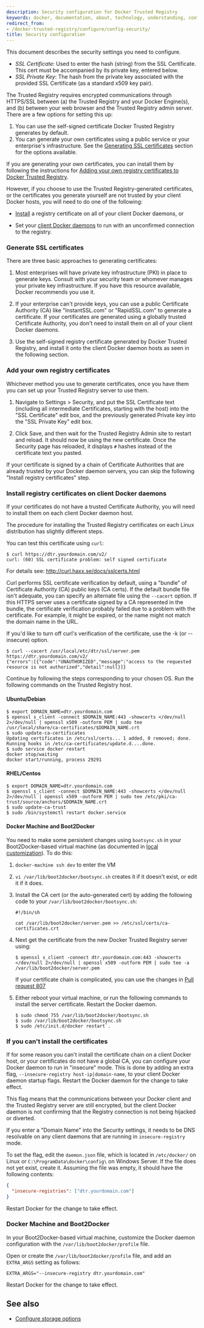 ```yaml
---
description: Security configuration for Docker Trusted Registry
keywords: docker, documentation, about, technology, understanding, configuration, security, enterprise, hub, registry
redirect_from:
- /docker-trusted-registry/configure/config-security/
title: Security configuration
---
```


This document describes the security settings you need to configure.

* *SSL Certificate*: Used to enter the hash (string) from the SSL Certificate.
This cert must be accompanied by its private key, entered below.
* *SSL Private Key*: The hash from the private key associated with the provided
SSL Certificate (as a standard x509 key pair).

The Trusted Registry requires encrypted communications through
HTTPS/SSL between (a) the Trusted Registry and your Docker Engine(s), and (b)
between your web browser and the Trusted Registry admin server. There are a few
options for setting this up:

1. You can use the self-signed certificate Docker Trusted Registry generates by default.
2. You can generate your own certificates using a public service or your enterprise's infrastructure. See the [Generating SSL certificates](config-security.md#generating-ssl-certificates) section for the options available.

If you are generating your own certificates, you can install them by following
the instructions for [Adding your own registry certificates to Docker Trusted
Registry](config-security.md#adding-your-own-registry-certificates-to-dtr).

However, if you choose to use the Trusted Registry-generated certificates, or
the certificates you generate yourself are not trusted by your client Docker
hosts, you will need to do one of the following:

* [Install](config-security.md#installing-registry-certificates-on-client-docker-daemons) a registry certificate on all of your client Docker daemons, or

* Set your [client Docker daemons](config-security.md#if-you-can-t-install-the-certificates) to run with an unconfirmed connection to the registry.

### Generate SSL certificates

There are three basic approaches to generating certificates:

1.  Most enterprises will have private key infrastructure (PKI) in place to
generate keys. Consult with your security team or whomever manages your private
key infrastructure. If you have this resource available, Docker recommends you
use it.

2. If your enterprise can't provide keys, you can use a public Certificate
Authority (CA) like "InstantSSL.com" or "RapidSSL.com" to generate a
certificate. If your certificates are generated using a globally trusted
Certificate Authority, you don't need to install them on all of your
client Docker daemons.

3. Use the self-signed registry certificate generated by Docker Trusted
Registry, and install it onto the client Docker daemon hosts as seen in the
following section.


### Add your own registry certificates

Whichever method you use to generate certificates, once you have them you can
set up your Trusted Registry server to use them.

1. Navigate to Settings > Security, and put the SSL Certificate text
(including all intermediate Certificates, starting with the host) into the "SSL
Certificate" edit box, and the previously generated Private key into the "SSL
Private Key" edit box.

2. Click Save, and then wait for the Trusted Registry Admin site to restart and
reload. It should now be using the new certificate. Once the Security page has
reloaded, it displays `#` hashes instead of the certificate text you pasted.

If your certificate is signed by a chain of Certificate Authorities that are
already trusted by your Docker daemon servers, you can skip the following
"Install registry certificates" step.


### Install registry certificates on client Docker daemons

If your certificates do not have a trusted Certificate Authority, you will need
to install them on each client Docker daemon host.

The procedure for installing the Trusted Registry certificates on each
Linux distribution has slightly different steps.

You can test this certificate using `curl`:

```
$ curl https://dtr.yourdomain.com/v2/
curl: (60) SSL certificate problem: self signed certificate
```

For details see: http://curl.haxx.se/docs/sslcerts.html

Curl performs SSL certificate verification by default, using a "bundle" of
Certificate Authority (CA) public keys (CA certs). If the default bundle file
isn't adequate, you can specify an alternate file using the `--cacert` option.
If this HTTPS server uses a certificate signed by a CA represented in the
bundle, the certificate verification probably failed due to a problem with the
certificate. For example, it might be expired, or the name might not match the
domain name in the URL.

If you'd like to turn off curl's verification of the certificate, use
 the -k (or --insecure) option.

```
$ curl --cacert /usr/local/etc/dtr/ssl/server.pem https://dtr.yourdomain.com/v2/
{"errors":[{"code":"UNAUTHORIZED","message":"access to the requested resource is not authorized","detail":null}]}
```

Continue by following the steps corresponding to your chosen OS. Run the following commands on the Trusted Registry host.

#### Ubuntu/Debian

```
$ export DOMAIN_NAME=dtr.yourdomain.com
$ openssl s_client -connect $DOMAIN_NAME:443 -showcerts </dev/null 2>/dev/null | openssl x509 -outform PEM | sudo tee /usr/local/share/ca-certificates/$DOMAIN_NAME.crt
$ sudo update-ca-certificates
Updating certificates in /etc/ssl/certs... 1 added, 0 removed; done.
Running hooks in /etc/ca-certificates/update.d....done.
$ sudo service docker restart
docker stop/waiting
docker start/running, process 29291
```

#### RHEL/Centos

```
$ export DOMAIN_NAME=dtr.yourdomain.com
$ openssl s_client -connect $DOMAIN_NAME:443 -showcerts </dev/null 2>/dev/null | openssl x509 -outform PEM | sudo tee /etc/pki/ca-trust/source/anchors/$DOMAIN_NAME.crt
$ sudo update-ca-trust
$ sudo /bin/systemctl restart docker.service
```

#### Docker Machine and Boot2Docker

You need to make some persistent changes using `bootsync.sh` in your
Boot2Docker-based virtual machine (as documented in [local customization](https://github.com/boot2docker/boot2docker/blob/master/doc/FAQ.md#local-customisation-with-persistent-partition)). To do this:

1.  `docker-machine ssh dev` to enter the VM
2.  `vi /var/lib/boot2docker/bootsync.sh` creates it if it doesn't exist, or edit it if it does.
3.  Install the CA cert (or the auto-generated cert) by adding the following code to your `/var/lib/boot2docker/bootsync.sh`:

    ```
    #!/bin/sh

    cat /var/lib/boot2docker/server.pem >> /etc/ssl/certs/ca-certificates.crt
    ```

4.  Next get the certificate from the new Docker Trusted Registry server using:

    ```
    $ openssl s_client -connect dtr.yourdomain.com:443 -showcerts </dev/null 2>/dev/null | openssl x509 -outform PEM | sudo tee -a /var/lib/boot2docker/server.pem
    ```

    If your certificate chain is complicated, you can use the changes in [Pull request 807](https://github.com/boot2docker/boot2docker/pull/807/files)

5.  Either reboot your virtual machine, or run the following commands to
install the server certificate. Restart the Docker daemon.

    ```
    $ sudo chmod 755 /var/lib/boot2docker/bootsync.sh
    $ sudo /var/lib/boot2docker/bootsync.sh
    $ sudo /etc/init.d/docker restart`.
    ```

### If you can't install the certificates

If for some reason you can't install the certificate chain on a client Docker
host, or your certificates do not have a global CA, you can configure your
Docker daemon to run in "insecure" mode. This is done by adding an extra flag,
`--insecure-registry host-ip|domain-name`, to your client Docker daemon startup
flags. Restart the Docker daemon for the change to take effect.

This flag means that the communications between your Docker client and the
Trusted Registry server are still encrypted, but the client Docker daemon is not
confirming that the Registry connection is not being hijacked or diverted.

If you enter a "Domain Name" into the Security settings, it needs to be DNS
resolvable on any client daemons that are running in `insecure-registry`
mode.

To set the flag, edit the `daemon.json` file, which is located in `/etc/docker/`
on Linux or `C:\ProgramData\docker\config\` on Windows Server. If the
file does not yet exist, create it. Assuming the file was empty, it should have
the following contents:

```json
{
  "insecure-registries": ["dtr.yourdomain.com"]
}
```

Restart Docker for the change to take effect.

### Docker Machine and Boot2Docker

In your Boot2Docker-based virtual machine, customize the Docker daemon
configuration with the `/var/lib/boot2docker/profile` file.

Open or create the `/var/lib/boot2docker/profile` file, and add an `EXTRA_ARGS`
setting as follows:

```
EXTRA_ARGS="--insecure-registry dtr.yourdomain.com"
```

Restart Docker for the change to take effect.


## See also

* [Configure storage options](config-storage.md)